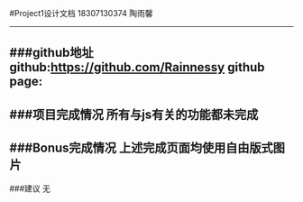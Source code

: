 #Project1设计文档
  18307130374 陶雨馨
***
###github地址    
    github:https://github.com/Rainnessy
    github page:
---
###项目完成情况
    所有与js有关的功能都未完成
---
###Bonus完成情况
    上述完成页面均使用自由版式图片
---
###建议
无


